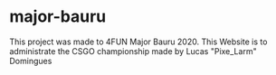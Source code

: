 # major-bauru
This project was made to 4FUN Major Bauru 2020. This Website is to administrate the CSGO championship made by Lucas "Pixe_Larm" Domingues
